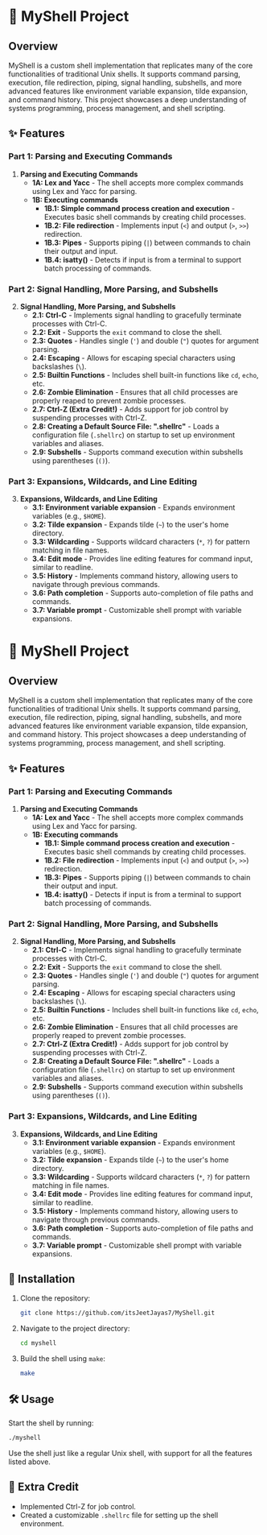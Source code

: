 # 🐚 MyShell Project

## Overview
MyShell is a custom shell implementation that replicates many of the core functionalities of traditional Unix shells. It supports command parsing, execution, file redirection, piping, signal handling, subshells, and more advanced features like environment variable expansion, tilde expansion, and command history. This project showcases a deep understanding of systems programming, process management, and shell scripting.

## ✨ Features

### Part 1: Parsing and Executing Commands
1. **Parsing and Executing Commands**
   - **1A: Lex and Yacc** - The shell accepts more complex commands using Lex and Yacc for parsing.
   - **1B: Executing commands**
     - **1B.1: Simple command process creation and execution** - Executes basic shell commands by creating child processes.
     - **1B.2: File redirection** - Implements input (`<`) and output (`>`, `>>`) redirection.
     - **1B.3: Pipes** - Supports piping (`|`) between commands to chain their output and input.
     - **1B.4: isatty()** - Detects if input is from a terminal to support batch processing of commands.

### Part 2: Signal Handling, More Parsing, and Subshells
2. **Signal Handling, More Parsing, and Subshells**
   - **2.1: Ctrl-C** - Implements signal handling to gracefully terminate processes with Ctrl-C.
   - **2.2: Exit** - Supports the `exit` command to close the shell.
   - **2.3: Quotes** - Handles single (`'`) and double (`"`) quotes for argument parsing.
   - **2.4: Escaping** - Allows for escaping special characters using backslashes (`\`).
   - **2.5: Builtin Functions** - Includes shell built-in functions like `cd`, `echo`, etc.
   - **2.6: Zombie Elimination** - Ensures that all child processes are properly reaped to prevent zombie processes.
   - **2.7: Ctrl-Z (Extra Credit!)** - Adds support for job control by suspending processes with Ctrl-Z.
   - **2.8: Creating a Default Source File: ".shellrc"** - Loads a configuration file (`.shellrc`) on startup to set up environment variables and aliases.
   - **2.9: Subshells** - Supports command execution within subshells using parentheses (`()`).

### Part 3: Expansions, Wildcards, and Line Editing
3. **Expansions, Wildcards, and Line Editing**
   - **3.1: Environment variable expansion** - Expands environment variables (e.g., `$HOME`).
   - **3.2: Tilde expansion** - Expands tilde (`~`) to the user's home directory.
   - **3.3: Wildcarding** - Supports wildcard characters (`*`, `?`) for pattern matching in file names.
   - **3.4: Edit mode** - Provides line editing features for command input, similar to readline.
   - **3.5: History** - Implements command history, allowing users to navigate through previous commands.
   - **3.6: Path completion** - Supports auto-completion of file paths and commands.
   - **3.7: Variable prompt** - Customizable shell prompt with variable expansions.

# 🐚 MyShell Project

## Overview
MyShell is a custom shell implementation that replicates many of the core functionalities of traditional Unix shells. It supports command parsing, execution, file redirection, piping, signal handling, subshells, and more advanced features like environment variable expansion, tilde expansion, and command history. This project showcases a deep understanding of systems programming, process management, and shell scripting.

## ✨ Features

### Part 1: Parsing and Executing Commands
1. **Parsing and Executing Commands**
   - **1A: Lex and Yacc** - The shell accepts more complex commands using Lex and Yacc for parsing.
   - **1B: Executing commands**
     - **1B.1: Simple command process creation and execution** - Executes basic shell commands by creating child processes.
     - **1B.2: File redirection** - Implements input (`<`) and output (`>`, `>>`) redirection.
     - **1B.3: Pipes** - Supports piping (`|`) between commands to chain their output and input.
     - **1B.4: isatty()** - Detects if input is from a terminal to support batch processing of commands.

### Part 2: Signal Handling, More Parsing, and Subshells
2. **Signal Handling, More Parsing, and Subshells**
   - **2.1: Ctrl-C** - Implements signal handling to gracefully terminate processes with Ctrl-C.
   - **2.2: Exit** - Supports the `exit` command to close the shell.
   - **2.3: Quotes** - Handles single (`'`) and double (`"`) quotes for argument parsing.
   - **2.4: Escaping** - Allows for escaping special characters using backslashes (`\`).
   - **2.5: Builtin Functions** - Includes shell built-in functions like `cd`, `echo`, etc.
   - **2.6: Zombie Elimination** - Ensures that all child processes are properly reaped to prevent zombie processes.
   - **2.7: Ctrl-Z (Extra Credit!)** - Adds support for job control by suspending processes with Ctrl-Z.
   - **2.8: Creating a Default Source File: ".shellrc"** - Loads a configuration file (`.shellrc`) on startup to set up environment variables and aliases.
   - **2.9: Subshells** - Supports command execution within subshells using parentheses (`()`).

### Part 3: Expansions, Wildcards, and Line Editing
3. **Expansions, Wildcards, and Line Editing**
   - **3.1: Environment variable expansion** - Expands environment variables (e.g., `$HOME`).
   - **3.2: Tilde expansion** - Expands tilde (`~`) to the user's home directory.
   - **3.3: Wildcarding** - Supports wildcard characters (`*`, `?`) for pattern matching in file names.
   - **3.4: Edit mode** - Provides line editing features for command input, similar to readline.
   - **3.5: History** - Implements command history, allowing users to navigate through previous commands.
   - **3.6: Path completion** - Supports auto-completion of file paths and commands.
   - **3.7: Variable prompt** - Customizable shell prompt with variable expansions.

## 🚀 Installation
1. Clone the repository:
   ```bash
   git clone https://github.com/itsJeetJayas7/MyShell.git
   ```
2. Navigate to the project directory:
   ```bash
   cd myshell
   ```
3. Build the shell using `make`:
   ```bash
   make
   ```

## 🛠️ Usage
Start the shell by running:
```bash
./myshell
```

Use the shell just like a regular Unix shell, with support for all the features listed above.

## 🎉 Extra Credit
- Implemented Ctrl-Z for job control.
- Created a customizable `.shellrc` file for setting up the shell environment.
